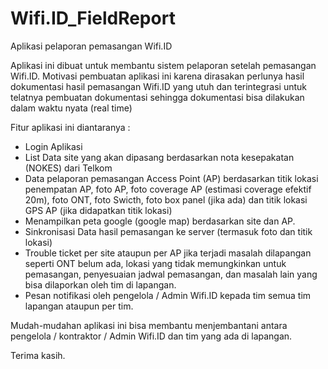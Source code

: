 # Wifi.ID_FieldReport
Aplikasi pelaporan pemasangan Wifi.ID

Aplikasi ini dibuat untuk membantu sistem pelaporan setelah pemasangan Wifi.ID. Motivasi pembuatan aplikasi ini karena dirasakan perlunya hasil dokumentasi hasil pemasangan Wifi.ID yang utuh dan terintegrasi untuk telatnya pembuatan dokumentasi sehingga dokumentasi bisa dilakukan dalam waktu nyata (real time)

Fitur aplikasi ini diantaranya :

* Login Aplikasi
* List Data site yang akan dipasang berdasarkan nota kesepakatan (NOKES) dari Telkom
* Data pelaporan pemasangan Access Point (AP) berdasarkan titik lokasi penempatan AP, foto AP, foto coverage AP (estimasi coverage efektif 20m), foto ONT, foto Swicth, foto box panel (jika ada) dan titik lokasi GPS AP (jika didapatkan titik lokasi)
* Menampilkan peta google (google map) berdasarkan site dan AP.
* Sinkronisasi Data hasil pemasangan ke server (termasuk foto dan titik lokasi)
* Trouble ticket per site ataupun per AP jika terjadi masalah dilapangan seperti ONT belum ada, lokasi yang tidak memungkinkan untuk pemasangan, penyesuaian jadwal pemasangan, dan masalah lain yang bisa dilaporkan oleh tim di lapangan.
* Pesan notifikasi oleh pengelola / Admin Wifi.ID kepada tim semua tim lapangan ataupun per tim.

Mudah-mudahan aplikasi ini bisa membantu menjembantani antara pengelola / kontraktor / Admin Wifi.ID dan tim yang ada di lapangan.


Terima kasih.
